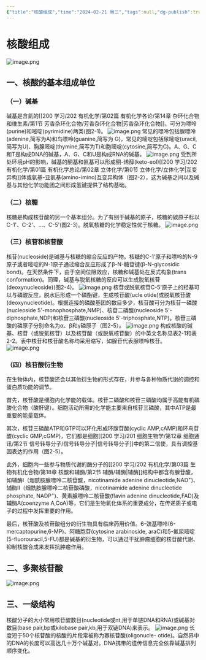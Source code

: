 ```yaml
---
{"title":"核酸组成","time":"2024-02-21 周三","tags":null,"dg-publish":true,"permalink":"/200 学习/203 生物化学与分子生物学/第01篇 生物大分子/第02章 核酸/第1节 核酸组成/核酸组成/","dgPassFrontmatter":true,"created":"2024-02-21T16:04:15.279+08:00","updated":"2024-02-21T16:54:00.206+08:00"}
---
```


# 核酸组成
![image.png](https://cdn.jsdelivr.net/gh/Dolan-Lance/Image-Jiang/202402211604676.jpg)
## 一、核酸的基本组成单位
### （一）碱基
碱基是含氮的[[200 学习/202 有机化学/第02篇 有机化学各论/第14章 杂环化合物和维生素/第1节 芳香杂环化合物/芳香杂环化合物\|芳香杂环化合物]]，可分为嘌呤(purine)和嘧啶(pyrimidine)两类(图2-1)。
![image.png](https://cdn.jsdelivr.net/gh/Dolan-Lance/Image-Jiang/202402211610299.jpg)
常见的嘌呤包括腺嘌呤(adenine,简写为A)和鸟嘌呤(guanine,简写为 G)，常见的嘧啶包括尿嘧啶(uracil,简写为U)、胸腺嘧啶(thymine,简写为T)和胞嘧啶(cytosine,简写为C)。A、G、C和T是构成DNA的碱基，A、G、C和U是构成RNA的碱基。
![image.png](https://cdn.jsdelivr.net/gh/Dolan-Lance/Image-Jiang/202402211610996.jpg)
受到所处环境pH的影响，碱基的酮基和氨基可以形成酮-烯醇(keto-eol)[[200 学习/202 有机化学/第01篇 有机化学总论/第02章 立体化学/第0节 立体化学/立体化学\|互变异构]]体或氨基-亚氨基(amino-imino)互变异构体（图2-2），这为碱基之间以及碱基与其他化学功能团之间形成氢键提供了结构基础。
### （二）核糖
核糖是构成核苷酸的另一个基本组分。为了有别于碱基的原子，核糖的碳原子标以 C-1'、C-2'、…、C-5'(图2-3)。脱氧核糖的化学稳定性优于核糖。
![image.png](https://cdn.jsdelivr.net/gh/Dolan-Lance/Image-Jiang/202402211610419.jpg)
### （三）核苷和核苷酸
核苷(nucleoside)是碱基与核糖的缩合反应的产物。核糖的C-1'原子和嘌呤的N-9原子或者嘧啶的N-1原子通过缩合反应形成了β-N-糖苷键(β-N-glycosidic bond)。在天然条件下，由于空间位阻效应，核糖和碱基处在反式构象(trans conformation)。同理，碱基与脱氧核糖的反应可以生成脱氧核苷(deoxynucleoside)(图2-4)。
![image.png](https://cdn.jsdelivr.net/gh/Dolan-Lance/Image-Jiang/202402211616015.jpg)
核苷或脱氧核苷C-5'原子上的羟基可以与磷酸反应，脱水后形成一个磷酯键，生成核苷酸(ucle otide)或脱氧核苷酸(deoxynucleotide)。根据连接的磷酸基团的数目多少，核苷酸可分为核苷一磷酸(nucleoside 5'-monophosphate,NMP)、核苷二磷酸(nucleoside 5'-diphosphate,NDP)和核苷三磷酸(nucleoside 5'-triphosphate,NTP)。核苷三磷酸的磷原子分别命名为α、β和γ磷原子（图2-5）。
![image.png](https://cdn.jsdelivr.net/gh/Dolan-Lance/Image-Jiang/202402211622979.jpg)
构成核酸的碱基、核苷（或脱氧核苷）以及核苷酸（或脱氧核苷酸）的中英文名称见表2-1和表2-2。表中核苷和核苷酸名称均采用缩写，如腺苷代表腺嘌呤核苷。
![image.png](https://cdn.jsdelivr.net/gh/Dolan-Lance/Image-Jiang/202402211638818.jpg)
### （四）核苷酸衍生物
在生物体内，核苷酸还会以其他衍生物的形式存在，并参与各种物质代谢的调控和蛋白质功能的调节。

首先，核苷酸是细胞内化学能的载体。核苷二磷酸和核苷三磷酸均属于高能有机磷酸化合物（酸酐键）。细胞活动所需的化学能主要来自核苷三磷酸，其中ATP是最重要的能量载体。

其次，核苷三磷酸ATP和GTP可以环化形成环腺苷酸(cyclic AMP,cAMP)和环鸟苷酸(cyclic GMP,cGMP)，它们都是细胞[[200 学习/201 细胞生物学/第12章 细胞通讯/第2节 信号转导分子/信号转导分子\|信号转导分子]]中的第二信使，具有调控基因表达的作用（图2-5）。

此外，细胞内一些参与物质代谢的酶分子的[[200 学习/202 有机化学/第03篇 生物有机化合物/第18章 核酸和辅酶/第2节 辅酶/辅酶\|辅酶]]结构中都含有腺苷酸，如辅酶I（烟酰胺腺嘌呤二核苷酸，nicotinamide adenine dinucleotide,NAD<sup>+</sup>)、辅酶Ⅱ（烟酰胺腺嘌呤二核苷酸磷酸，nicotinamide adenine dinucleotide phosphate, NADP<sup>+</sup>)、黄素腺嘌呤二核苷酸(flavin adenine dinucleotide,FAD)及辅酶A(coenzyme A,CoA)等，它们是生物氧化体系的重要成分，在传递质子或电子的过程中发挥重要的作用。

最后，核苷酸及核苷酸组分的衍生物具有临床药用价值。6-巯基嘌呤(6-mercaptopurine,6-MP)、阿糖胞苷(cytosine arabinoside, araC)和5-氟尿嘧啶(5-fluorouracil,5-FU)都是碱基的衍生物，可以通过干扰肿瘤细胞的核苷酸代谢、抑制核酸合成来发挥抗肿瘤作用。
## 二、多聚核苷酸
![image.png](https://cdn.jsdelivr.net/gh/Dolan-Lance/Image-Jiang/202402211652563.jpg)
## 三、一级结构
核酸分子的大小常用核苷酸数目(nucleotide或nt,用于单链DNA和RNA)或碱基对数目(base pair,bp或kilobase pair,kb,用于双链DNA)来表示。
![image.png](https://cdn.jsdelivr.net/gh/Dolan-Lance/Image-Jiang/202402211653502.jpg)
长度短于50个核苷酸的核酸的片段常被称为寡核苷酸(oligonucle- otide)。自然界中的DNA的长度可以高达几十万个碱基对。DNA携带的遗传信息完全依靠碱基排列顺序变化。
